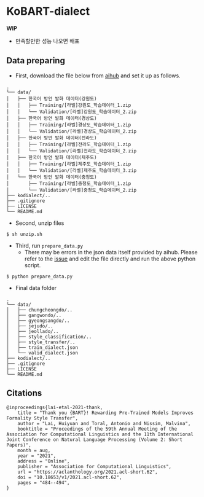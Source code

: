 # KoBART-dialect

**WIP**
- 만족할만한 성능 나오면 배포

## Data preparing

- First, download the file below from [aihub](https://aihub.or.kr/aihub-data/natural-language/about) and set it up as follows.

```
.
└── data/
│   ├── 한국어 방언 발화 데이터(강원도)
│   │   ├── Training/[라벨]강원도_학습데이터_1.zip
│   │   └── Validation/[라벨]강원도_학습데이터_2.zip
│   ├── 한국어 방언 발화 데이터(경상도)
│   │   ├── Training/[라벨]경상도_학습데이터_1.zip
│   │   └── Validation/[라벨]경상도_학습데이터_2.zip
│   ├── 한국어 방언 발화 데이터(전라도)
│   │   ├── Training/[라벨]전라도_학습데이터_1.zip
│   │   └── Validation/[라벨]전라도_학습데이터_2.zip
│   ├── 한국어 방언 발화 데이터(제주도)
│   │   ├── Training/[라벨]제주도_학습데이터_1.zip
│   │   └── Validation/[라벨]제주도_학습데이터_3.zip
│   └── 한국어 방언 발화 데이터(충청도)
│       ├── Training/[라벨]충청도_학습데이터_1.zip
│       └── Validation/[라벨]충청도_학습데이터_2.zip
├── kodialect/..
├── .gitignore
├── LICENSE
└── README.md
```

- Second, unzip files

```shell
$ sh unzip.sh
```

- Third, run `prepare_data.py`
    - There may be errors in the json data itself provided by aihub. Please refer to the [issue](https://github.com/jinmang2/KoBART-dialect/issues/1) and edit the file directly and run the above python script.

```shell
$ python prepare_data.py
```

- Final data folder

```
.
└── data/
│   ├── chungcheongdo/..
│   ├── gangwondo/..
│   ├── gyeongsangdo/..
│   ├── jejudo/..
│   ├── jeollado/..
│   ├── style_classification/..
│   ├── style_transfer/..
│   ├── train_dialect.json
│   └── valid_dialect.json
├── kodialect/..
├── .gitignore
├── LICENSE
└── README.md
```


## Citations

```
@inproceedings{lai-etal-2021-thank,
    title = "Thank you {BART}! Rewarding Pre-Trained Models Improves Formality Style Transfer",
    author = "Lai, Huiyuan and Toral, Antonio and Nissim, Malvina",
    booktitle = "Proceedings of the 59th Annual Meeting of the Association for Computational Linguistics and the 11th International Joint Conference on Natural Language Processing (Volume 2: Short Papers)",
    month = aug,
    year = "2021",
    address = "Online",
    publisher = "Association for Computational Linguistics",
    url = "https://aclanthology.org/2021.acl-short.62",
    doi = "10.18653/v1/2021.acl-short.62",
    pages = "484--494",
}
```
